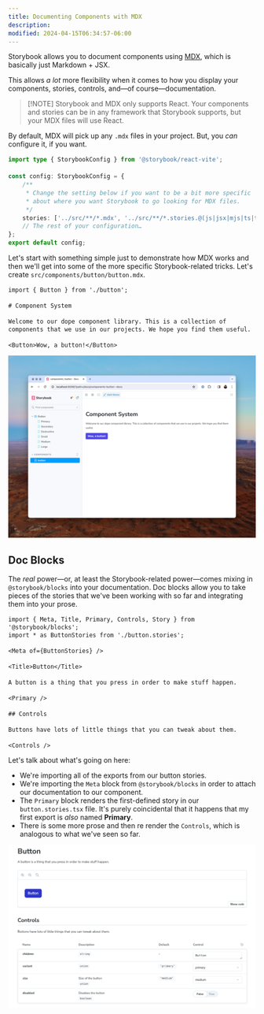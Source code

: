 ```yaml
---
title: Documenting Components with MDX
description:
modified: 2024-04-15T06:34:57-06:00
---
```


Storybook allows you to document components using [MDX](https://mdxjs.com/), which is basically just Markdown + JSX.

This allows _a lot_ more flexibility when it comes to how you display your components, stories, controls, and—of course—documentation.

> [!NOTE] Storybook and MDX only supports React.
> Your components and stories can be in any framework that Storybook supports, but your MDX files will use React.

By default, MDX will pick up any `.mdx` files in your project. But, you _can_ configure it, if you want.

```ts
import type { StorybookConfig } from '@storybook/react-vite';

const config: StorybookConfig = {
	/**
	 * Change the setting below if you want to be a bit more specific
	 * about where you want Storybook to go looking for MDX files.
	 */
	stories: ['../src/**/*.mdx', '../src/**/*.stories.@(js|jsx|mjs|ts|tsx)'],
	// The rest of your configuration…
};
export default config;
```

Let's start with something simple just to demonstrate how MDX works and then we'll get into some of the more specific Storybook-related tricks. Let's create `src/components/button/button.mdx`.

```mdx
import { Button } from './button';

# Component System

Welcome to our dope component library. This is a collection of components that we use in our projects. We hope you find them useful.

<Button>Wow, a button!</Button>
```

![A basic MDX documentation page in Storybook](assets/storybook-mdx-basic@2x.png)

## Doc Blocks

The _real_ power—or, at least the Storybook-related power—comes mixing in `@storybook/blocks` into your documentation. Doc blocks allow you to take pieces of the stories that we've been working with so far and integrating them into your prose.

```mdx
import { Meta, Title, Primary, Controls, Story } from '@storybook/blocks';
import * as ButtonStories from './button.stories';

<Meta of={ButtonStories} />

<Title>Button</Title>

A button is a thing that you press in order to make stuff happen.

<Primary />

## Controls

Buttons have lots of little things that you can tweak about them.

<Controls />
```

Let's talk about what's going on here:

- We're importing all of the exports from our button stories.
- We're importing the `Meta` block from `@storybook/blocks` in order to attach our documentation to our component.
- The `Primary` block renders the first-defined story in our `button.stories.tsx` file. It's purely coincidental that it happens that my first export is _also_ named **Primary**.
- There is some more prose and then re render the `Controls`, which is analogous to what we've seen so far.

![Button component documentation rendered in MDX](assets/storybook-button-mdx.png)
